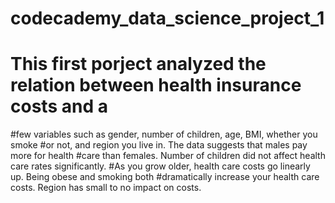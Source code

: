 # codecademy_data_science_project_1

# This first porject analyzed the relation between health insurance costs and a 
#few variables such as gender, number of children, age, BMI, whether you smoke 
#or not, and region you live in. The data suggests that males pay more for health 
#care than females. Number of children did not affect health care rates significantly.
#As you grow older, health care costs go linearly up. Being obese and smoking both 
#dramatically increase your health care costs. Region has small to no impact on costs.
